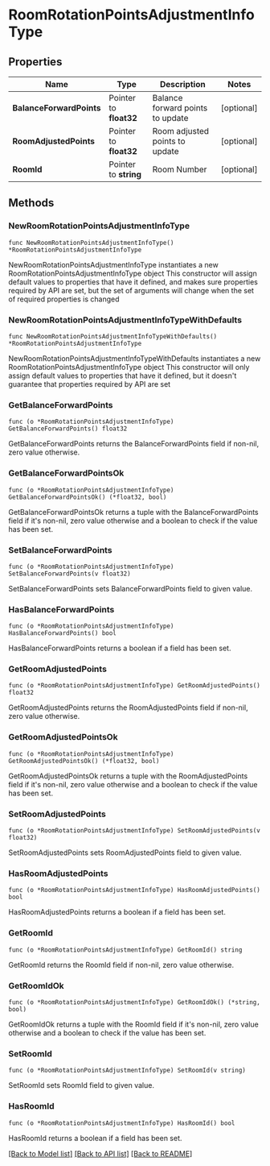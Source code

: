 # RoomRotationPointsAdjustmentInfoType

## Properties

Name | Type | Description | Notes
------------ | ------------- | ------------- | -------------
**BalanceForwardPoints** | Pointer to **float32** | Balance forward points to update | [optional] 
**RoomAdjustedPoints** | Pointer to **float32** | Room adjusted points to update | [optional] 
**RoomId** | Pointer to **string** | Room Number | [optional] 

## Methods

### NewRoomRotationPointsAdjustmentInfoType

`func NewRoomRotationPointsAdjustmentInfoType() *RoomRotationPointsAdjustmentInfoType`

NewRoomRotationPointsAdjustmentInfoType instantiates a new RoomRotationPointsAdjustmentInfoType object
This constructor will assign default values to properties that have it defined,
and makes sure properties required by API are set, but the set of arguments
will change when the set of required properties is changed

### NewRoomRotationPointsAdjustmentInfoTypeWithDefaults

`func NewRoomRotationPointsAdjustmentInfoTypeWithDefaults() *RoomRotationPointsAdjustmentInfoType`

NewRoomRotationPointsAdjustmentInfoTypeWithDefaults instantiates a new RoomRotationPointsAdjustmentInfoType object
This constructor will only assign default values to properties that have it defined,
but it doesn't guarantee that properties required by API are set

### GetBalanceForwardPoints

`func (o *RoomRotationPointsAdjustmentInfoType) GetBalanceForwardPoints() float32`

GetBalanceForwardPoints returns the BalanceForwardPoints field if non-nil, zero value otherwise.

### GetBalanceForwardPointsOk

`func (o *RoomRotationPointsAdjustmentInfoType) GetBalanceForwardPointsOk() (*float32, bool)`

GetBalanceForwardPointsOk returns a tuple with the BalanceForwardPoints field if it's non-nil, zero value otherwise
and a boolean to check if the value has been set.

### SetBalanceForwardPoints

`func (o *RoomRotationPointsAdjustmentInfoType) SetBalanceForwardPoints(v float32)`

SetBalanceForwardPoints sets BalanceForwardPoints field to given value.

### HasBalanceForwardPoints

`func (o *RoomRotationPointsAdjustmentInfoType) HasBalanceForwardPoints() bool`

HasBalanceForwardPoints returns a boolean if a field has been set.

### GetRoomAdjustedPoints

`func (o *RoomRotationPointsAdjustmentInfoType) GetRoomAdjustedPoints() float32`

GetRoomAdjustedPoints returns the RoomAdjustedPoints field if non-nil, zero value otherwise.

### GetRoomAdjustedPointsOk

`func (o *RoomRotationPointsAdjustmentInfoType) GetRoomAdjustedPointsOk() (*float32, bool)`

GetRoomAdjustedPointsOk returns a tuple with the RoomAdjustedPoints field if it's non-nil, zero value otherwise
and a boolean to check if the value has been set.

### SetRoomAdjustedPoints

`func (o *RoomRotationPointsAdjustmentInfoType) SetRoomAdjustedPoints(v float32)`

SetRoomAdjustedPoints sets RoomAdjustedPoints field to given value.

### HasRoomAdjustedPoints

`func (o *RoomRotationPointsAdjustmentInfoType) HasRoomAdjustedPoints() bool`

HasRoomAdjustedPoints returns a boolean if a field has been set.

### GetRoomId

`func (o *RoomRotationPointsAdjustmentInfoType) GetRoomId() string`

GetRoomId returns the RoomId field if non-nil, zero value otherwise.

### GetRoomIdOk

`func (o *RoomRotationPointsAdjustmentInfoType) GetRoomIdOk() (*string, bool)`

GetRoomIdOk returns a tuple with the RoomId field if it's non-nil, zero value otherwise
and a boolean to check if the value has been set.

### SetRoomId

`func (o *RoomRotationPointsAdjustmentInfoType) SetRoomId(v string)`

SetRoomId sets RoomId field to given value.

### HasRoomId

`func (o *RoomRotationPointsAdjustmentInfoType) HasRoomId() bool`

HasRoomId returns a boolean if a field has been set.


[[Back to Model list]](../README.md#documentation-for-models) [[Back to API list]](../README.md#documentation-for-api-endpoints) [[Back to README]](../README.md)


